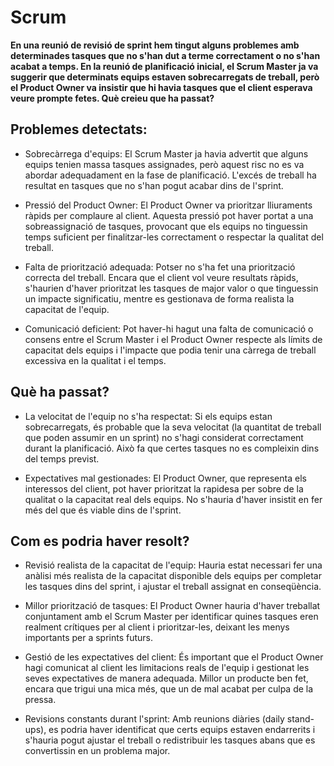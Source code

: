 # Scrum
**En una reunió de revisió de sprint hem tingut alguns problemes amb determinades tasques que no s'han dut a terme correctament o no s'han acabat a temps. En la reunió de planificació inicial, el Scrum Master ja va suggerir que determinats equips estaven sobrecarregats de treball, però el Product Owner va insistir que hi havia tasques que el client esperava veure prompte fetes. Què creieu que ha passat?**
## Problemes detectats:
- Sobrecàrrega d'equips: El Scrum Master ja havia advertit que alguns equips tenien massa tasques assignades, però aquest risc no es va abordar adequadament en la fase de planificació. L'excés de treball ha resultat en tasques que no s'han pogut acabar dins de l'sprint.

- Pressió del Product Owner: El Product Owner va prioritzar lliuraments ràpids per complaure al client. Aquesta pressió pot haver portat a una sobreassignació de tasques, provocant que els equips no tinguessin temps suficient per finalitzar-les correctament o respectar la qualitat del treball.

- Falta de priorització adequada: Potser no s'ha fet una priorització correcta del treball. Encara que el client vol veure resultats ràpids, s'haurien d'haver prioritzat les tasques de major valor o que tinguessin un impacte significatiu, mentre es gestionava de forma realista la capacitat de l'equip.

- Comunicació deficient: Pot haver-hi hagut una falta de comunicació o consens entre el Scrum Master i el Product Owner respecte als límits de capacitat dels equips i l'impacte que podia tenir una càrrega de treball excessiva en la qualitat i el temps.

## Què ha passat?
- La velocitat de l'equip no s'ha respectat: Si els equips estan sobrecarregats, és probable que la seva velocitat (la quantitat de treball que poden assumir en un sprint) no s'hagi considerat correctament durant la planificació. Això fa que certes tasques no es compleixin dins del temps previst.

- Expectatives mal gestionades: El Product Owner, que representa els interessos del client, pot haver prioritzat la rapidesa per sobre de la qualitat o la capacitat real dels equips. No s'hauria d'haver insistit en fer més del que és viable dins de l'sprint.

## Com es podria haver resolt?
- Revisió realista de la capacitat de l'equip: Hauria estat necessari fer una anàlisi més realista de la capacitat disponible dels equips per completar les tasques dins del sprint, i ajustar el treball assignat en conseqüència.

- Millor priorització de tasques: El Product Owner hauria d'haver treballat conjuntament amb el Scrum Master per identificar quines tasques eren realment crítiques per al client i prioritzar-les, deixant les menys importants per a sprints futurs.

- Gestió de les expectatives del client: És important que el Product Owner hagi comunicat al client les limitacions reals de l'equip i gestionat les seves expectatives de manera adequada. Millor un producte ben fet, encara que trigui una mica més, que un de mal acabat per culpa de la pressa.

- Revisions constants durant l'sprint: Amb reunions diàries (daily stand-ups), es podria haver identificat que certs equips estaven endarrerits i s'hauria pogut ajustar el treball o redistribuir les tasques abans que es convertissin en un problema major.
